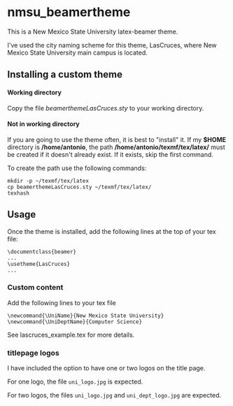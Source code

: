 # nmsu_beamertheme

This is a New Mexico State University latex-beamer theme.

I've used the city naming scheme for this theme, LasCruces, where New Mexico State University main campus
is located.

## Installing a custom theme

#### Working directory
Copy the file *beamerthemeLasCruces.sty* to your working directory.

#### Not in working directory
If you are going to use the theme often, it is best to "install" it.  If my **$HOME** 
directory is **/home/antonio**, the path **/home/antonio/texmf/tex/latex/** must be
created if it doesn't already exist. If it exists, skip the first command.

To create the path use the following commands:
    
    mkdir -p ~/texmf/tex/latex
    cp beamerthemeLasCruces.sty ~/texmf/tex/latex/
    texhash


## Usage

Once the theme is installed, add the following lines at the top of your tex file:

    \documentclass{beamer}
    ...
    \usetheme{LasCruces}
    ...

### Custom content

Add the following lines to your tex file

    \newcommand{\UniName}{New Mexico State University}
    \newcommand{\UniDeptName}{Computer Science}

See lascruces_example.tex for more details.


### titlepage logos

I have included the option to have one or two logos on the title page. 

For one logo, the file `uni_logo.jpg` is expected. 

For two logos, the files `uni_logo.jpg` and `uni_dept_logo.jpg` are expected.




